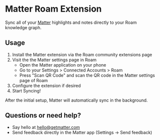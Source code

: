 # Matter Roam Extension

Sync all of your [Matter](https://hq.getmatter.com) highlights and notes directly to your Roam knowledge graph.

## Usage

1. Install the Matter extension via the Roam community extensions page
2. Visit the the Matter settings page in Roam
    * Open the Matter application on your phone
    * Go to your Settings > Connected Accounts > Roam
    * Press "Scan QR Code" and scan the QR code in the Matter settings page of Roam
4. Configure the extension if desired
5. Start Syncing!

After the initial setup, Matter will automatically sync in the background.

## Questions or need help?
* Say hello at hello@getmatter.com
* Send feedback directly in the Matter app (Settings -> Send feedback)
